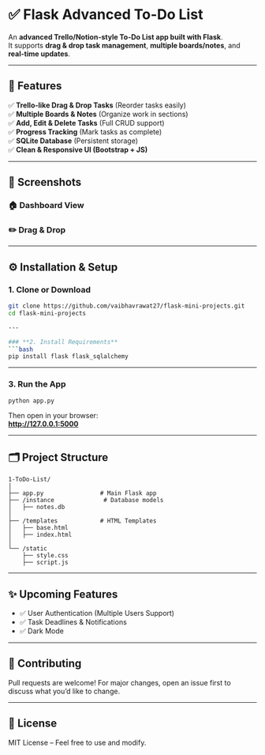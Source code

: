 # ✅ Flask Advanced To-Do List

An **advanced Trello/Notion-style To-Do List app built with Flask**.  
It supports **drag & drop task management**, **multiple boards/notes**, and **real-time updates**.

---

## 🚀 Features

✅ **Trello-like Drag & Drop Tasks** (Reorder tasks easily)  
✅ **Multiple Boards & Notes** (Organize work in sections)  
✅ **Add, Edit & Delete Tasks** (Full CRUD support)  
✅ **Progress Tracking** (Mark tasks as complete)  
✅ **SQLite Database** (Persistent storage)  
✅ **Clean & Responsive UI (Bootstrap + JS)**

---

## 📸 Screenshots

### 🏠 Dashboard View  

### ✏️ Drag & Drop  

---

## ⚙️ Installation & Setup

### **1. Clone or Download**
```bash
git clone https://github.com/vaibhavrawat27/flask-mini-projects.git
cd flask-mini-projects

---

### **2. Install Requirements**
```bash
pip install flask flask_sqlalchemy
```

---

### **3. Run the App**
```bash
python app.py
```
Then open in your browser:  
**http://127.0.0.1:5000**

---

## 🗂 Project Structure

```
1-ToDo-List/
│
├── app.py                # Main Flask app
├── /instance              # Database models
│   ├── notes.db
│
├── /templates            # HTML Templates
│   ├── base.html
│   ├── index.html
│
└── /static
    ├── style.css
    ├── script.js
```

---

## ✨ Upcoming Features
- ✅ User Authentication (Multiple Users Support)  
- ✅ Task Deadlines & Notifications  
- ✅ Dark Mode  

---

## 🤝 Contributing
Pull requests are welcome! For major changes, open an issue first to discuss what you’d like to change.

---

## 📜 License
MIT License – Feel free to use and modify.
